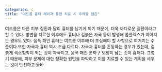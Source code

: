 ```yaml
---
categories: c
title: "여드름 흉터 레이저 통한 치료 시 주의할 점은"
---
```

여드름은 다른 피부 질환과 달리 흉터를 남기게 되기 때문에, 더욱 까다로운 질환이라고 할 수 있다. 병변을 치료한 이후에도 흉터나 검붉은 자국 등이 발생해 콤플렉스가 이어지는 경우도 있다. 움푹 패인 흉터는 여드름 이후에 더 조심해야 할 사항으로 여겨지는 수준이다.또한 자국과 흉터 역시 조금 다르다. 자국과 흉터를 혼동하는 경우가 있는데, 검붉게 색소침착이 되는 것이 자국이고, 움푹 패인 분화구 모양이 남는 것이 흉터다. 그렇기 때문에, 피부 문제에 대한 정확한 원인을 파악하고 이를 치료할 수 있는 계획을 세우는 것이 안전하고 올바